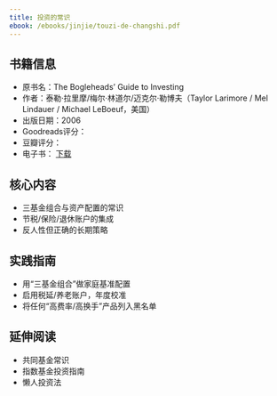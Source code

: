 ```yaml
---
title: 投资的常识
ebook: /ebooks/jinjie/touzi-de-changshi.pdf
---
```

## 书籍信息
- 原书名：The Bogleheads’ Guide to Investing
- 作者：泰勒·拉里摩/梅尔·林道尔/迈克尔·勒博夫（Taylor Larimore / Mel Lindauer / Michael LeBoeuf，美国）
- 出版日期：2006
- Goodreads评分：
- 豆瓣评分：
- 电子书： [下载](/ebooks/jinjie/touzi-de-changshi.pdf)

## 核心内容
- 三基金组合与资产配置的常识
- 节税/保险/退休账户的集成
- 反人性但正确的长期策略

## 实践指南
- 用“三基金组合”做家庭基准配置
- 启用税延/养老账户，年度校准
- 将任何“高费率/高换手”产品列入黑名单

## 延伸阅读
- 共同基金常识
- 指数基金投资指南
- 懒人投资法
